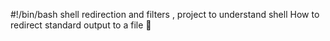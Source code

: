 #!/bin/bash
shell redirection and filters , project to understand shell 
How to redirect standard output to a file

